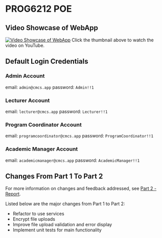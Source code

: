 # PROG6212 POE

## Video Showcase of WebApp	
[![Video Showcase of WebApp](https://img.youtube.com/vi/KnYJyxbUCdQ/maxresdefault.jpg)](https://www.youtube.com/watch?v=KnYJyxbUCdQ)
Click the thumbnail above to watch the video on YouTube.

## Default Login Credentials
### Admin Account
email: `admin@cmcs.app`
password: `Admin!!1`
### Lecturer Account
email: `lecturer@cmcs.app`
password: `Lecturer!!1`
### Program Coordinator Account
email: `programcoordinator@cmcs.app`
password: `ProgramCoordinator!!1`
### Academic Manager Account
email: `academicmanager@cmcs.app`
password: `AcademicManager!!1`

## Changes From Part 1 To Part 2
For more information on changes and feedback addressed, see [Part 2 - Report](Documents/Part%202%20-%20Report.pdf).

Listed below are the major changes from Part 1 to Part 2:
- Refactor to use services
- Encrypt file uploads
- Improve file upload validation and error display
- Implement unit tests for main functionality
